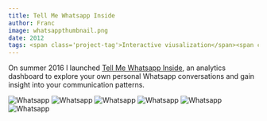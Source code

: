 ```yaml
---
title: Tell Me Whatsapp Inside
author: Franc
image: whatsappthumbnail.png
date: 2012
tags: <span class='project-tag'>Interactive viusalization</span><span class='project-tag'>Dashboard</span><span class='project-tag'>Visual communication</span><span class='project-tag'>Personal data</span>
---
```


On summer 2016 I launched [Tell Me Whatsapp Inside](www.tellmewhatsappinside.com), an analytics dashboard to explore your own personal Whatsapp
conversations and gain insight into your communication patterns.

![Whatsapp](/assets/content/work/whatsappinside00.png)
![Whatsapp](/assets/content/work/whatsappinside01.png)
![Whatsapp](/assets/content/work/whatsappinside02.png)
![Whatsapp](/assets/content/work/whatsappinside03.png)
![Whatsapp](/assets/content/work/whatsappinside04.png)
![Whatsapp](/assets/content/work/whatsappinside05.png)
